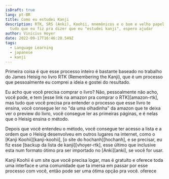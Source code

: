 ```yaml
---
isDraft: true
lang: pt-BR
title: Como eu estudei Kanji
description: RTK, SRS (Anki), Koohii, mnemônicos e o bom e velho papel e caneta,
  tudo que eu fiz pra dizer que eu "estudei kanji", espero ajudar
author: Vinícius Hoyer
date: 2022-09-17T16:46:28.549Z
tags:
  - Language Learning
  - japanese
  - kanji
---
```

Primeira coisa é que esse processo inteiro é bastante baseado no trabalho do James Heisig no livro RTK (Remembering the Kanji), que é um processo que pessoalmente eu comprei a ideia e gostei do resultado.

Eu acho que você precisa comprar o livro? Não, pessoalmente não acho, você pode, e tem [esse link na amazon pra comprar o RTK][amazon-rtk], mas tudo que você precisa pra entender o processo que esse livro te ensina, você consegue ler no "da uma olhadinha" da amazon que te deixa ver o preview do livro, você consegue ler as primeiras páginas, e é nelas que o Heisig ensina o método.

[﻿amazon-rtk]: https://www.amazon.com.br/Remembering-Kanji-Complete-Japanese-Characters/dp/0824835921

Depois que você entendeu o método, você consegue ter acesso a lista e a ordem que o Heisig desenvolveu em outros lugares na internet, como o [Kanji Koohii][kanji-koohii], [o site do hochanh][hochanh], e se precisar, eu fiz esse [backup da lista de kanji][vhoyer-rtk], esse último que inclusive esta num formato ótimo pra ser importado no [Anki][anki], se você for usar.

[﻿kanji-koohii]: https://kanji.koohii.com/
[﻿hochanh]: https://hochanh.github.io/rtk/rtk1-v6/index.html
[﻿vhoyer-rtk]: https://github.com/vhoyer/anki-utils/blob/master/rtk-extractor/output.tsv
[﻿anki]: https://apps.ankiweb.net/

K﻿anji Koohii é um site que você precisa logar, mas é gratuíto e oferece toda uma interface e uma comunidade que ta imersa em passar por esse processo com você, então pode ser uma ótima opção pra você.
oferece 

[﻿zlib-rtk]: https://b-ok.lat/book/889250/889b8e